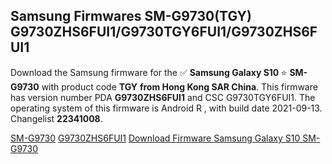 <h2>Samsung Firmwares SM-G9730(TGY) G9730ZHS6FUI1/G9730TGY6FUI1/G9730ZHS6FUI1</h2>
Download the Samsung firmware for the ✅ <strong>Samsung Galaxy S10 </strong> ⭐ <strong>SM-G9730</strong> with product code <strong>TGY</strong> <strong> from Hong Kong SAR China</strong>. This firmware has version number PDA <strong>G9730ZHS6FUI1</strong> and CSC G9730TGY6FUI1. The operating system of this firmware is Android R , with build date 2021-09-13. Changelist <strong>22341008</strong>.


[SM-G9730](https://samfirm.shop/samsung/model/SM-G9730)
[G9730ZHS6FUI1](https://samfirm.shop/samsung/pda/G9730ZHS6FUI1)
[Download Firmware Samsung Galaxy S10 SM-G9730](https://samfirm.shop/samsung/firmware/456421)
